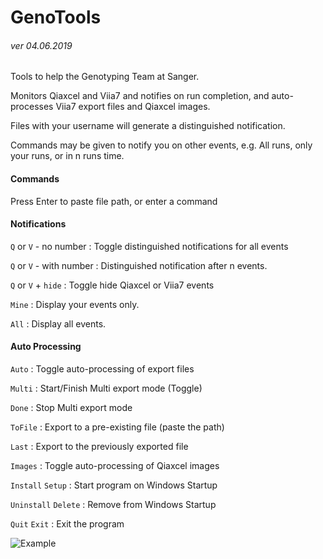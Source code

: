 # GenoTools
###### ver 04.06.2019

Tools to help the Genotyping Team at Sanger.

Monitors Qiaxcel and Viia7 and notifies on run completion, and auto-processes Viia7 export files and Qiaxcel images.

Files with your username will generate a distinguished notification.

Commands may be given to notify you on other events, e.g. All runs, only your runs, or in n runs time.

#### **Commands**                 

Press Enter to paste file path, or enter a command

#### **Notifications**                
`Q` or `V` - no number   : Toggle distinguished notifications for all events

`Q` or `V` - with number : Distinguished notification after n events.

`Q` or `V` + `hide`      : Toggle hide Qiaxcel or Viia7 events 

`Mine`                 : Display your events only.

`All`                  : Display all events.

#### **Auto Processing**               
`Auto`                 : Toggle auto-processing of export files

`Multi`                : Start/Finish Multi export mode (Toggle)

`Done`                 : Stop Multi export mode

`ToFile`               : Export to a pre-existing file (paste the path)

`Last`                 : Export to the previously exported file

`Images`               : Toggle auto-processing of Qiaxcel images

`Install`      `Setup`   : Start program on Windows Startup

`Uninstall`    `Delete`  : Remove from Windows Startup

`Quit`         `Exit`    : Exit the program


![Example](https://i.imgur.com/YVjH17U.png)
